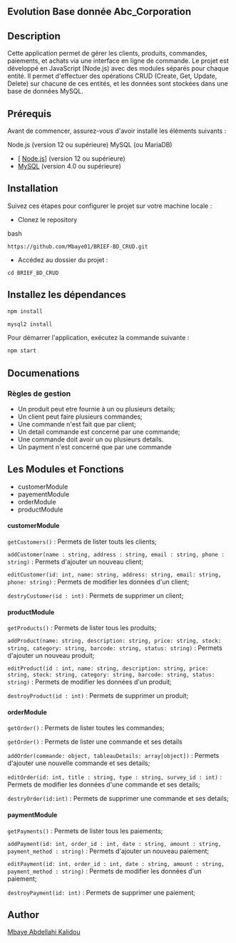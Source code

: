 ## Evolution Base donnée Abc_Corporation

## Description

Cette application permet de gérer les clients, produits, commandes, paiements, et achats via une interface en ligne de commande. Le projet est développé en JavaScript (Node.js) avec des modules séparés pour chaque entité. Il permet d'effectuer des opérations CRUD (Create, Get, Update, Delete) sur chacune de ces entités, et les données sont stockées dans une base de données MySQL.

## Prérequis

Avant de commencer, assurez-vous d'avoir installé les éléments suivants :

Node.js (version 12 ou supérieure)
MySQL (ou MariaDB)

- [ [Node.js](https://nodejs.org/fr)] (version 12 ou supérieure)
- [ MySQL](https://www.mysql.com/)
  (version 4.0 ou supérieure)

## Installation

Suivez ces étapes pour configurer le projet sur votre machine locale :

- Clonez le repository

bash

```
https://github.com/Mbaye01/BRIEF-BD_CRUD.git
```

- Accédez au dossier du projet :

```
cd BRIEF_BD_CRUD
```

## Installez les dépendances

```bash
npm install
```

```bash
mysql2 install
```

Pour démarrer l'application, exécutez la commande suivante :

```bash
npm start
```

## Documenations

### Règles de gestion

- Un produit peut etre fournie à un ou plusieurs details;
- Un client peut faire plusieurs commandes;
- Une commande n'est fait que par client;
- Un detail commande est concerné par une commande;
- Une commande doit avoir un ou plusieurs details.
- Un payment n'est concerné que par une commande

## Les Modules et Fonctions

- customerModule
- payementModule
- orderModule
- productModule

#### customerModule

`getCustomers()` : Permets de lister touts les clients;

`addCustomer(name : string, address : string, email : string, phone : string)` : Permets d'ajouter un nouveau client;

`editCustomer(id: int, name: string, address: string, email: string, phone: string)` : Permets de modifier les données d'un client;

`destryCustomer(id : int)` : Permets de supprimer un client;

#### productModule

`getProducts()` : Permets de lister tous les produits;

`addProduct(name: string, description: string, price: string, stock: string, category: string, barcode: string, status: string)` : Permets d'ajouter un nouveau produit;

`editProduct(id : int, name: string, description: string, price: string, stock: string, category: string, barcode: string, status: string)` : Permets de modifier les données d'un produit;

`destroyProduct(id : int)` : Permets de supprimer un produit;

#### orderModule

`getOrder()` : Permets de lister toutes les commandes;

`getOrder()` : Permets de lister une commande et ses details

`addOrder(commande: object, tableauDetails: array[object])` : Permets d'ajouter une nouvelle commande et ses details;

`editOrder(id: int, title : string, type : string, survey_id : int)` : Permets de modifier les données d'une commande et ses details;

`destryOrder(id:int)` : Permets de supprimer une commande et ses details;

#### paymentModule

`getPayments()` : Permets de lister tous les paiements;

`addPayment(id: int, order_id : int, date : string, amount : string, payment_method : string)` : Permets d'ajouter un nouveau paiement;

`editPayment(id: int, order_id : int, date : string, amount : string, payment_method : string)` : Permets de modifier les données d'un paiement;

`destroyPayment(id: int)` : Permets de supprimer une paiement;

## Author

[Mbaye Abdellahi Kalidou](https://github.com/Mbaye01/BRIEF-BD_CRUD.git)
